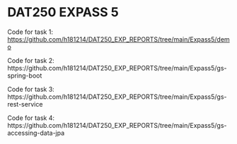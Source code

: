 <h1>DAT250 EXPASS 5</h1>
  
Code for task 1: https://github.com/h181214/DAT250_EXP_REPORTS/tree/main/Expass5/demo
<p>
Code for task 2: https://github.com/h181214/DAT250_EXP_REPORTS/tree/main/Expass5/gs-spring-boot
<p>
Code for task 3: https://github.com/h181214/DAT250_EXP_REPORTS/tree/main/Expass5/gs-rest-service
<p>
Code for task 4: https://github.com/h181214/DAT250_EXP_REPORTS/tree/main/Expass5/gs-accessing-data-jpa

